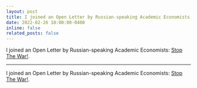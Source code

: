 ```yaml
---
layout: post
title: I joined an Open Letter by Russian-speaking Academic Economists
date: 2022-02-26 10:00:00-0400
inline: false
related_posts: false
---
```


I joined an Open Letter by Russian-speaking Academic Economists: [Stop The War!](https://sites.google.com/view/netvoine-en).

***

I joined an Open Letter by Russian-speaking Academic Economists: [Stop The War!](https://sites.google.com/view/netvoine-en).




